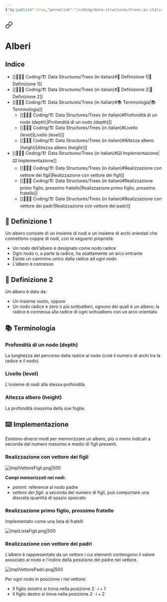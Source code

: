 ```yaml
---
{"dg-publish":true,"permalink":"/coding/data-structures/trees-in-italian/","created":"2023-01-24T23:34:58.410+01:00","updated":"2023-01-25T00:09:27.359+01:00"}
---
```



<div class="transclusion internal-embed is-loaded"><a class="markdown-embed-link" href="/university-notes-in-italian/algoritmi-e-strutture-dati/3-1-alberi/" aria-label="Open link"><svg xmlns="http://www.w3.org/2000/svg" width="24" height="24" viewBox="0 0 24 24" fill="none" stroke="currentColor" stroke-width="2" stroke-linecap="round" stroke-linejoin="round" class="svg-icon lucide-link"><path d="M10 13a5 5 0 0 0 7.54.54l3-3a5 5 0 0 0-7.07-7.07l-1.72 1.71"></path><path d="M14 11a5 5 0 0 0-7.54-.54l-3 3a5 5 0 0 0 7.07 7.07l1.71-1.71"></path></svg></a><div class="markdown-embed">




# Alberi
## Indice
- [[👨🏼‍💻 Coding/🏗 Data Structures/Trees (in italian)#📝 Definizione 1\|📝 Definizione 1]]
- [[👨🏼‍💻 Coding/🏗 Data Structures/Trees (in italian)#📝 Definizione 2\|📝 Definizione 2]]
- [[👨🏼‍💻 Coding/🏗 Data Structures/Trees (in italian)#📚 Terminologia\|📚 Terminologia]]
	- [[👨🏼‍💻 Coding/🏗 Data Structures/Trees (in italian)#Profondità di un nodo (depth)\|Profondità di un nodo (depth)]]
	- [[👨🏼‍💻 Coding/🏗 Data Structures/Trees (in italian)#Livello (level)\|Livello (level)]]
	- [[👨🏼‍💻 Coding/🏗 Data Structures/Trees (in italian)#Altezza albero (height)\|Altezza albero (height)]]
- [[👨🏼‍💻 Coding/🏗 Data Structures/Trees (in italian)#⌨️ Implementazione\|⌨️ Implementazione]]
	- [[👨🏼‍💻 Coding/🏗 Data Structures/Trees (in italian)#Realizzazione con vettore dei figli\|Realizzazione con vettore dei figli]]
	- [[👨🏼‍💻 Coding/🏗 Data Structures/Trees (in italian)#Realizzazione primo figlio, prossimo fratello\|Realizzazione primo figlio, prossimo fratello]]
	- [[👨🏼‍💻 Coding/🏗 Data Structures/Trees (in italian)#Realizzazione con vettore dei padri\|Realizzazione con vettore dei padri]]
## 📝 Definizione 1 
Un albero consiste di un insieme di nodi e un insieme di archi orientati che connettono coppie di nodi, con le seguenti proprietà: 
- Un nodo dell’albero è designato come nodo radice
- Ogni nodo n, a parte la radice, ha esattamente un arco entrante
- Esiste un cammino unico dalla radice ad ogni nodo
- L’albero è connesso

## 📝 Definizione 2
Un albero è dato da: 
- Un insieme vuoto, oppure 
- Un nodo radice e zero o più sottoalberi, ognuno dei quali è un albero; la radice è connessa alla radice di ogni sottoalbero con un arco orientato

## 📚 Terminologia
### Profondità di un nodo (depth)
La lunghezza del percorso dalla radice al nodo (cioè il numero di archi tra la radice e il nodo).

### Livello (level) 
L’insieme di nodi alla stessa profondità.

### Altezza albero (height) 
La profondità massima della sue foglie.

## ⌨️ Implementazione
Esistono diversi modi per memorizzare un albero, più o meno indicati a seconda del numero massimo e medio di figli presenti.

### Realizzazione con vettore dei figli 
![ImplVettoreFigli.png|500](/img/user/%F0%9F%8E%93%20University%20notes%20(in%20Italian)/%E2%9A%99%EF%B8%8F%20Algoritmi%20e%20Strutture%20Dati/_images/ImplVettoreFigli.png)

**Campi memorizzati nei nodi:** 
- _parent_: reference al nodo padre 
- _vettore dei figli_: a seconda del numero di figli, può comportare una discreta quantità di spazio sprecato
### Realizzazione primo figlio, prossimo fratello 
Implementato come una lista di fratelli

![ImplListaFigli.png|500](/img/user/%F0%9F%8E%93%20University%20notes%20(in%20Italian)/%E2%9A%99%EF%B8%8F%20Algoritmi%20e%20Strutture%20Dati/_images/ImplListaFigli.png)
### Realizzazione con vettore dei padri
L’albero è rappresentato da un vettore i cui elementi contengono il valore associato al nodo e l’indice della posizione del padre nel vettore.

![ImplVettorePadri.png|500](/img/user/%F0%9F%8E%93%20University%20notes%20(in%20Italian)/%E2%9A%99%EF%B8%8F%20Algoritmi%20e%20Strutture%20Dati/_images/ImplVettorePadri.png)

Per ogni nodo in posizione $i$ nel vettore:
- Il figlio sinistro si trova nella posizione $2 \cdot i + 1$
- Il figlio destro si trova nella posizione $2 \cdot i + 2$

</div></div>
